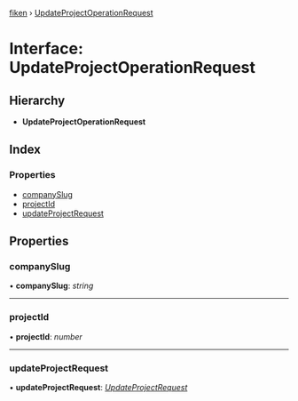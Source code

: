 [fiken](../README.md) › [UpdateProjectOperationRequest](updateprojectoperationrequest.md)

# Interface: UpdateProjectOperationRequest

## Hierarchy

* **UpdateProjectOperationRequest**

## Index

### Properties

* [companySlug](updateprojectoperationrequest.md#companyslug)
* [projectId](updateprojectoperationrequest.md#projectid)
* [updateProjectRequest](updateprojectoperationrequest.md#updateprojectrequest)

## Properties

###  companySlug

• **companySlug**: *string*

___

###  projectId

• **projectId**: *number*

___

###  updateProjectRequest

• **updateProjectRequest**: *[UpdateProjectRequest](updateprojectrequest.md)*

